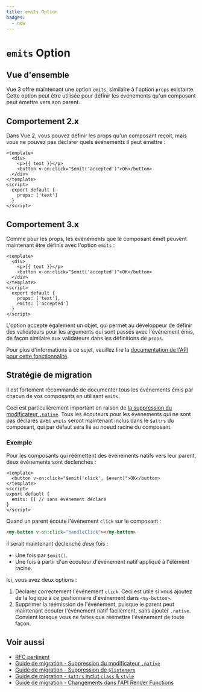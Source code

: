 ```yaml
---
title: emits Option
badges:
  - new
---
```


# `emits` Option <MigrationBadges :badges="$frontmatter.badges" />

## Vue d'ensemble

Vue 3 offre maintenant une option `emits`, similaire à l'option `props` existante. Cette option peut être utilisée pour définir les événements qu'un composant peut émettre vers son parent.

## Comportement 2.x

Dans Vue 2, vous pouvez définir les props qu'un composant reçoit, mais vous ne pouvez pas déclarer quels événements il peut émettre :

```vue
<template>
  <div>
    <p>{{ text }}</p>
    <button v-on:click="$emit('accepted')">OK</button>
  </div>
</template>
<script>
  export default {
    props: ['text']
  }
</script>
```

## Comportement 3.x

Comme pour les props, les événements que le composant émet peuvent maintenant être définis avec l'option `emits` :

```vue
<template>
  <div>
    <p>{{ text }}</p>
    <button v-on:click="$emit('accepted')">OK</button>
  </div>
</template>
<script>
  export default {
    props: ['text'],
    emits: ['accepted']
  }
</script>
```

L'option accepte également un objet, qui permet au développeur de définir des validateurs pour les arguments qui sont passés avec l'événement émis, de façon similaire aux validateurs dans les définitions de `props`.

Pour plus d'informations à ce sujet, veuillez lire la [documentation de l'API pour cette fonctionnalité](../../api/options-data.md#emits).

## Stratégie de migration

Il est fortement recommandé de documenter tous les événements émis par chacun de vos composants en utilisant `emits`.

Ceci est particulièrement important en raison de [la suppression du modificateur `.native`](./v-on-native-modifier-removed.md). Tous les écouteurs pour les événements qui ne sont pas déclarés avec `emits` seront maintenant inclus dans le `$attrs` du composant, qui par défaut sera lié au noeud racine du composant.

### Exemple

Pour les composants qui réémettent des événements natifs vers leur parent, deux événements sont déclenchés :

```vue
<template>
  <button v-on:click="$emit('click', $event)">OK</button>
</template>
<script>
export default {
  emits: [] // sans événement déclaré
}
</script>
```

Quand un parent écoute l'événement `click` sur le composant :

```html
<my-button v-on:click="handleClick"></my-button>
```

il serait maintenant déclenché _deux_ fois :

- Une fois par `$emit()`.
- Une fois à partir d'un écouteur d'événement natif appliqué à l'élément racine.

Ici, vous avez deux options :

1. Déclarer correctement l'événement `click`. Ceci est utile si vous ajoutez de la logique à ce gestionnaire d'événement dans `<my-button>`.
2. Supprimer la réémission de l'événement, puisque le parent peut maintenant écouter l'événement natif facilement, sans ajouter `.native`. Convient lorsque vous ne faites que réémettre l'événement de toute façon.

## Voir aussi

- [RFC pertinent](https://github.com/vuejs/rfcs/blob/master/active-rfcs/0030-emits-option.md)
- [Guide de migration - Suppression du modificateur `.native`](./v-on-native-modifier-removed.md)
- [Guide de migration - Suppression de `$listeners`](./listeners-removed.md)
- [Guide de migration - `$attrs` inclut `class` & `style`](./attrs-includes-class-style.md)
- [Guide de migration - Changements dans l'API Render Functions](./render-function-api.md)
